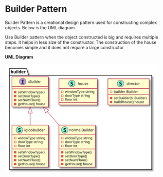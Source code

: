 # Builder Pattern

Builder Pattern is a creational design pattern used for constructing complex objects. Below is the UML diagram.

Use Builder pattern when the object constructed is big and requires multiple steps. It helps in less size of the constructor.  The construction of the house becomes simple and it does not require a large constructor

**UML Diagram**

<!-- ![](../../image/Builder-Design-Patter.jpg) -->
![](../../images/creational/builder/diagram/diagram.svg)

